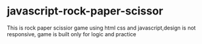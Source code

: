 # javascript-rock-paper-scissor
This is rock paper scissior game using html css and javascript,design is  not responsive, game is built only for logic and practice
